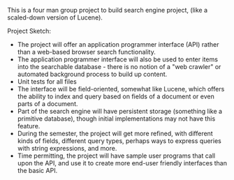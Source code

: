 This is a four man group project to build search engine project, (like a scaled-down version of Lucene). 

Project Sketch:

* The project will offer an application programmer interface (API) rather than a web-based browser search functionality.
* The application programmer interface will also be used to enter items into the searchable database - there is no notion of a "web crawler" or automated background process to build up content.
* Unit tests for all files
* The interface will be field-oriented, somewhat like Lucene, which offers the ability to index and query based on fields of a document or even parts of a document.
* Part of the search engine will have persistent storage (something like a primitive database), though initial implementations may not have this feature.
* During the semester, the project will get more refined, with different kinds of fields, different query types, perhaps ways to express queries with string expressions, and more.
* Time permitting, the project will have sample user programs that call upon the API, and use it to create more end-user friendly interfaces than the basic API.
